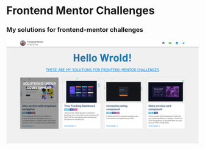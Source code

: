 # Frontend Mentor Challenges
### My solutions for frontend-mentor challenges

![Home Page](./home/images/home-page.png)
